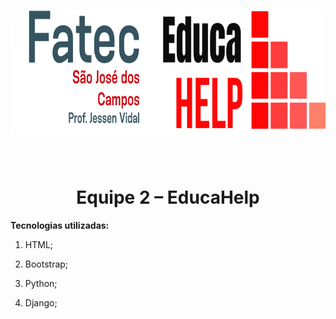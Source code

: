 <h1 ><img src = "/imagens/fatec-educa.png" width="800" height="200" /></h1>

<br>

<h1 align="center">Equipe 2 – EducaHelp</h1>

**Tecnologias utilizadas:**

1. HTML;

1. Bootstrap;

1. Python;

1. Django;

